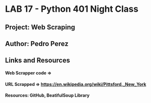 # LAB 17 - Python 401 Night Class

## Project: Web Scraping

## Author: Pedro Perez

## Links and Resources

#### Web Scrapper code => 

#### URL Scrapped => <https://en.wikipedia.org/wiki/Pittsford,_New_York>

#### Resources: GitHub, BeatifulSoup Library
